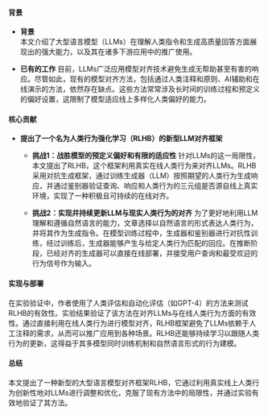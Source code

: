 #### 背景
- **背景**       
    本文介绍了大型语言模型（LLMs）在理解人类指令和生成高质量回答方面展现出的强大能力，以及其在诸多下游应用中的推广使用。

- **已有的工作**
    目前，LLMs广泛应用模型对齐技术避免生成无帮助甚至有害的响应。尽管如此，现有的模型对齐方法，包括通过人类注释和原则、AI辅助和在线演示的方法，依然存在缺点。这些方法常常涉及长时间的训练过程和预定义的偏好设置，这限制了模型适应线上多样化人类偏好的能力。

#### 核心贡献
- **提出了一个名为人类行为强化学习（RLHB）的新型LLM对齐框架**
    - **挑战1：战胜模型的预定义偏好和有限的适应性**
        针对LLMs的这一局限性，本文提出了RLHB，这个框架利用真实在线人类行为来对齐LLMs。RLHB采用对抗生成框架，通过训练生成器（LLM）按照期望的人类行为生成响应，并通过鉴别器验证查询、响应和人类行为的三元组是否源自线上真实环境，实现了一种积极且可持续的在线对齐。

    - **挑战2：实现并持续更新LLM与现实人类行为的对齐**
        为了更好地利用LLM理解和遵循自然语言的能力，文章选择以自然语言的形式表达人类行为，并将其作为生成指令。在模型训练过程中，生成器和鉴别器进行对抗性训练，经过训练后，生成器能够产生与给定人类行为匹配的回应。在推断阶段，已经对齐的生成器可以直接在线部署，并接受用户查询和最受欢迎的行为信号作为输入。

#### 实现与部署
在实验验证中，作者使用了人类评估和自动化评估（如GPT-4）的方法来测试RLHB的有效性。实验结果验证了该方法在对齐LLMs与在线人类行为方面的有效性。通过直接利用在线人类行为进行模型对齐，RLHB框架避免了LLMs依赖于人工注释的需求，从而可以推广应用到各种场景。RLHB还能够持续学习以跟随人类行为的更新，这得益于其多模型同时训练机制和自然语言形式的行为建模。

#### 总结
本文提出了一种新型的大型语言模型对齐框架RLHB，它通过利用真实线上人类行为创新性地对LLMs进行调整和优化，克服了现有方法中的局限性，并通过实验有效地验证了其方法。